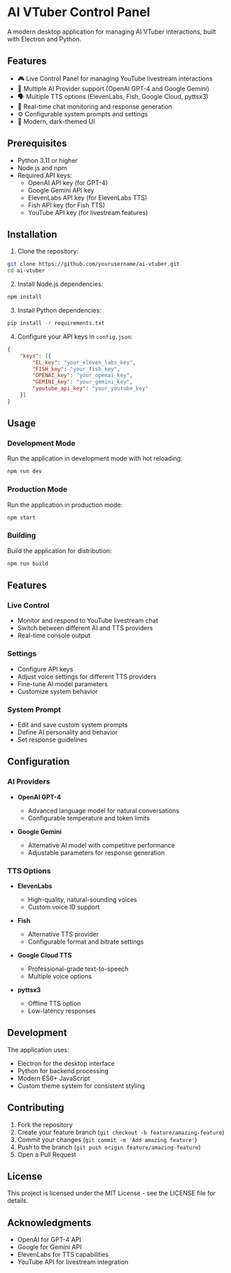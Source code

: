 # AI VTuber Control Panel

A modern desktop application for managing AI VTuber interactions, built with Electron and Python.

## Features

- 🎮 Live Control Panel for managing YouTube livestream interactions
- 🤖 Multiple AI Provider support (OpenAI GPT-4 and Google Gemini)
- 🗣️ Multiple TTS options (ElevenLabs, Fish, Google Cloud, pyttsx3)
- 💬 Real-time chat monitoring and response generation
- ⚙️ Configurable system prompts and settings
- 🎨 Modern, dark-themed UI

## Prerequisites

- Python 3.11 or higher
- Node.js and npm
- Required API keys:
  - OpenAI API key (for GPT-4)
  - Google Gemini API key
  - ElevenLabs API key (for ElevenLabs TTS)
  - Fish API key (for Fish TTS)
  - YouTube API key (for livestream features)

## Installation

1. Clone the repository:
```bash
git clone https://github.com/yourusername/ai-vtuber.git
cd ai-vtuber
```

2. Install Node.js dependencies:
```bash
npm install
```

3. Install Python dependencies:
```bash
pip install -r requirements.txt
```

4. Configure your API keys in `config.json`:
```json
{
    "keys": [{
        "EL_key": "your_eleven_labs_key",
        "FISH_key": "your_fish_key",
        "OPENAI_key": "your_openai_key",
        "GEMINI_key": "your_gemini_key",
        "youtube_api_key": "your_youtube_key"
    }]
}
```

## Usage

### Development Mode

Run the application in development mode with hot reloading:
```bash
npm run dev
```

### Production Mode

Run the application in production mode:
```bash
npm start
```

### Building

Build the application for distribution:
```bash
npm run build
```

## Features

### Live Control
- Monitor and respond to YouTube livestream chat
- Switch between different AI and TTS providers
- Real-time console output

### Settings
- Configure API keys
- Adjust voice settings for different TTS providers
- Fine-tune AI model parameters
- Customize system behavior

### System Prompt
- Edit and save custom system prompts
- Define AI personality and behavior
- Set response guidelines

## Configuration

### AI Providers
- **OpenAI GPT-4**
  - Advanced language model for natural conversations
  - Configurable temperature and token limits
  
- **Google Gemini**
  - Alternative AI model with competitive performance
  - Adjustable parameters for response generation

### TTS Options
- **ElevenLabs**
  - High-quality, natural-sounding voices
  - Custom voice ID support
  
- **Fish**
  - Alternative TTS provider
  - Configurable format and bitrate settings
  
- **Google Cloud TTS**
  - Professional-grade text-to-speech
  - Multiple voice options
  
- **pyttsx3**
  - Offline TTS option
  - Low-latency responses

## Development

The application uses:
- Electron for the desktop interface
- Python for backend processing
- Modern ES6+ JavaScript
- Custom theme system for consistent styling

## Contributing

1. Fork the repository
2. Create your feature branch (`git checkout -b feature/amazing-feature`)
3. Commit your changes (`git commit -m 'Add amazing feature'`)
4. Push to the branch (`git push origin feature/amazing-feature`)
5. Open a Pull Request

## License

This project is licensed under the MIT License - see the LICENSE file for details.

## Acknowledgments

- OpenAI for GPT-4 API
- Google for Gemini API
- ElevenLabs for TTS capabilities
- YouTube API for livestream integration


